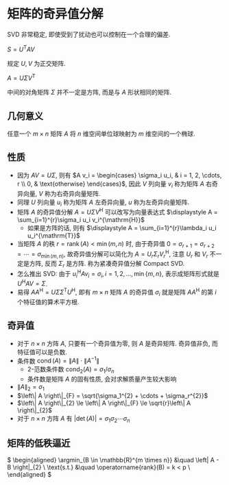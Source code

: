 # 矩阵的奇异值分解

SVD 非常稳定, 即使受到了扰动也可以控制在一个合理的偏差.


$S = U^{\mathrm{T}} AV$

规定 $U, V$ 为正交矩阵.

$A = U \Sigma V^{\mathrm{T}}$

中间的对角矩阵 $\Sigma$ 并不一定是方阵, 而是与 $A$ 形状相同的矩阵.

## 几何意义

任意一个 $m \times n$ 矩阵 $A$ 将 $n$ 维空间单位球映射为 $m$ 维空间的一个椭球.


## 性质

- 因为 $AV = U\Sigma$, 则有 $A v_i = \begin{cases} \sigma_i u_i, & i = 1, 2, \cdots, r \\ 0, & \text{otherwise}  \end{cases}$, 因此 $V$ 列向量 $v_i$ 称为矩阵 $A$ 右奇异向量, $V$ 称为右奇异向量矩阵.
- 同理 $U$ 列向量 $u_i$ 称为矩阵 $A$ 左奇异向量, $u$ 称为左奇异向量矩阵.
- 矩阵 $A$ 的奇异值分解 $A = U\Sigma V^{\mathrm{H}}$ 可以改写为向量表达式 $\displaystyle A = \sum_{i=1}^{r}\sigma_i u_i v_i^{\mathrm{H}}$
    - 如果是方阵的话, 则有 $\displaystyle A = \sum_{i=1}^{r}\lambda_i u_i u_i^{\mathrm{T}}$
- 当矩阵 $A$ 的秩 $r = \operatorname{rank}(A) < \min(m, n)$ 时, 由于奇异值 $0 = \sigma_{r + 1} = \sigma_{r + 2} = \cdots = \sigma_{\min(m,n)}$, 故奇异值分解可以简化为 $A = U_r \Sigma_r V_r^{\mathrm{H}}$, 注意 $U_r$ 和 $V_r$ 不一定是方阵, 反而 $\Sigma_r$ 是方阵. 称为紧凑奇异值分解 Compact SVD.
- 怎么推出 SVD: 由于 $u_i^{\mathrm{H}} A v_i = \sigma_i, i = 1,2, \ldots, \min\{ m, n \}$, 表示成矩阵形式就是 $U^{\mathrm{H}}AV = \Sigma$.
- 易得 $AA^{\mathrm{H}} = U \Sigma \Sigma^{\mathrm{T}} U^{\mathrm{H}}$, 即有 $m \times n$ 矩阵 $A$ 的奇异值 $\sigma_i$ 就是矩阵 $AA^{\mathrm{H}}$ 的第 $i$ 个特征值的算术平方根.


## 奇异值

- 对于 $n \times n$ 方阵 $A$, 只要有一个奇异值为零, 则 $A$ 是奇异矩阵. 奇异值非负, 而特征值可以是负数.
- 条件数 $\operatorname{cond}(A) = \left\| A \right\|\cdot \left\| A^{-1} \right\|$
    - 2-范数条件数 $\operatorname{cond}_2(A) = \sigma_1 / \sigma_n$
    - 条件数是矩阵 $A$ 的固有性质, 会对求解质量产生较大影响
- $\left\| A \right\|_{2} = \sigma_1$
- $\left\| A \right\|_{F} = \sqrt{\sigma_1^{2} + \cdots + \sigma_r^{2}}$
- $\left\| A \right\|_{2} \le \left\| A \right\|_{F} \le \sqrt{r}\left\| A \right\|_{2}$
- 对于 $n \times n$ 方阵 $A$ 有 $|\det(A)| = \sigma_1\sigma_2 \cdots \sigma_n$


## 矩阵的低秩逼近

$
\begin{aligned}
\argmin_{B \in \mathbb{R}^{m \times n}}
&\quad \left\| A - B \right\|_{2}  \\
\text{s.t.}
&\quad \operatorname{rank}(B) = k < p  \\
\end{aligned}
$




